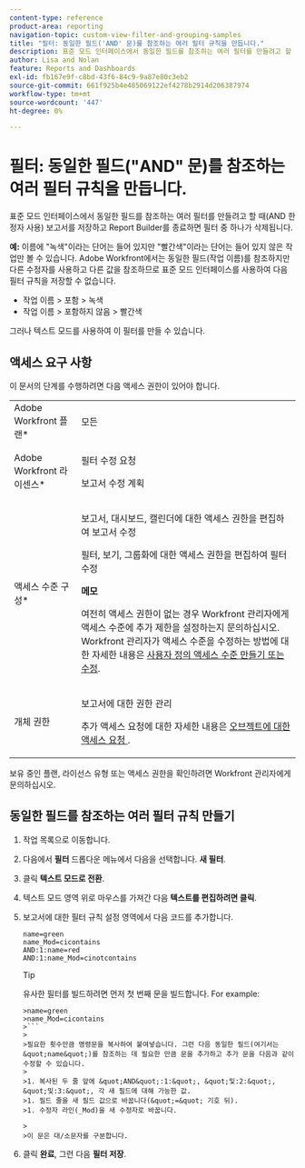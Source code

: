 ```yaml
---
content-type: reference
product-area: reporting
navigation-topic: custom-view-filter-and-grouping-samples
title: "필터: 동일한 필드('AND' 문)를 참조하는 여러 필터 규칙을 만듭니다."
description: 표준 모드 인터페이스에서 동일한 필드를 참조하는 여러 필터를 만들려고 할 때(AND 한정자 사용) 보고서를 저장하고 Report Builder를 종료하면 필터 중 하나가 삭제됩니다.
author: Lisa and Nolan
feature: Reports and Dashboards
exl-id: fb167e9f-c8bd-43f6-84c9-9a87e80c3eb2
source-git-commit: 661f925b4e485069122ef4278b2914d206387974
workflow-type: tm+mt
source-wordcount: '447'
ht-degree: 0%

---
```


# 필터: 동일한 필드(&quot;AND&quot; 문)를 참조하는 여러 필터 규칙을 만듭니다.

표준 모드 인터페이스에서 동일한 필드를 참조하는 여러 필터를 만들려고 할 때(AND 한정자 사용) 보고서를 저장하고 Report Builder를 종료하면 필터 중 하나가 삭제됩니다.

**예:** 이름에 &quot;녹색&quot;이라는 단어는 들어 있지만 &quot;빨간색&quot;이라는 단어는 들어 있지 않은 작업만 볼 수 있습니다. Adobe Workfront에서는 동일한 필드(작업 이름)를 참조하지만 다른 수정자를 사용하고 다른 값을 참조하므로 표준 모드 인터페이스를 사용하여 다음 필터 규칙을 저장할 수 없습니다.

* 작업 이름 > 포함 > 녹색
* 작업 이름 > 포함하지 않음 > 빨간색

그러나 텍스트 모드를 사용하여 이 필터를 만들 수 있습니다.

## 액세스 요구 사항

이 문서의 단계를 수행하려면 다음 액세스 권한이 있어야 합니다.

<table style="table-layout:auto"> 
 <col> 
 <col> 
 <tbody> 
  <tr> 
   <td role="rowheader">Adobe Workfront 플랜*</td> 
   <td> <p>모든</p> </td> 
  </tr> 
  <tr> 
   <td role="rowheader">Adobe Workfront 라이센스*</td> 
   <td> <p>필터 수정 요청 </p>
   <p>보고서 수정 계획</p> </td> 
  </tr> 
  <tr> 
   <td role="rowheader">액세스 수준 구성*</td> 
   <td> <p>보고서, 대시보드, 캘린더에 대한 액세스 권한을 편집하여 보고서 수정</p> <p>필터, 보기, 그룹화에 대한 액세스 권한을 편집하여 필터 수정</p> <p><b>메모</b>

여전히 액세스 권한이 없는 경우 Workfront 관리자에게 액세스 수준에 추가 제한을 설정하는지 문의하십시오. Workfront 관리자가 액세스 수준을 수정하는 방법에 대한 자세한 내용은 <a href="../../../administration-and-setup/add-users/configure-and-grant-access/create-modify-access-levels.md" class="MCXref xref">사용자 정의 액세스 수준 만들기 또는 수정</a>.</p> </td>
</tr> 
  <tr> 
   <td role="rowheader">개체 권한</td> 
   <td> <p>보고서에 대한 권한 관리</p> <p>추가 액세스 요청에 대한 자세한 내용은 <a href="../../../workfront-basics/grant-and-request-access-to-objects/request-access.md" class="MCXref xref">오브젝트에 대한 액세스 요청 </a>.</p> </td> 
  </tr> 
 </tbody> 
</table>

보유 중인 플랜, 라이선스 유형 또는 액세스 권한을 확인하려면 Workfront 관리자에게 문의하십시오.

## 동일한 필드를 참조하는 여러 필터 규칙 만들기

1. 작업 목록으로 이동합니다.
1. 다음에서 **필터** 드롭다운 메뉴에서 다음을 선택합니다. **새 필터**.
1. 클릭 **텍스트 모드로 전환**.
1. 텍스트 모드 영역 위로 마우스를 가져간 다음 **텍스트를 편집하려면 클릭**.
1. 보고서에 대한 필터 규칙 설정 영역에서 다음 코드를 추가합니다.

   ```
   name=green
   name_Mod=cicontains
   AND:1:name=red
   AND:1:name_Mod=cinotcontains
   ```

   >[!TIP]
   >
   >유사한 필터를 빌드하려면 먼저 첫 번째 문을 빌드합니다. For example:
   >
   >
   ```
   >name=green
   >name_Mod=cicontains
   >```
   >
   >필요한 횟수만큼 명령문을 복사하여 붙여넣습니다. 그런 다음 동일한 필드(여기서는 &quot;name&quot;)를 참조하는 데 필요한 만큼 문을 추가하고 추가 문을 다음과 같이 수정할 수 있습니다.
   >
   >1. 복사된 두 줄 앞에 &quot;AND&quot;:1:&quot;, &quot;및:2:&quot;, &quot;및:3:&quot;, 각 새 필드에 대해 가능한 값.
   >1. 필드 줄을 새 필드 값으로 바꿉니다(&quot;=&quot; 기호 뒤).
   >1. 수정자 라인(_Mod)을 새 수정자로 바꿉니다.

   >   
   >이 문은 대/소문자를 구분합니다.

1. 클릭 **완료**, 그런 다음 **필터 저장**.
